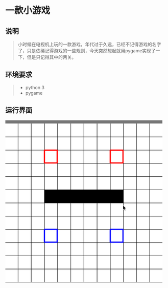 # 一款小游戏

## 说明
> 小时候在电视机上玩的一款游戏，年代过于久远，已经不记得游戏的名字了，只是依稀记得游戏的一些规则，今天突然想起就用pygame实现了一下，但是只记得其中的两关。

## 环境要求
> - python 3   
> - pygame

## 运行界面
<img src="https://github.com/gamersover/some_game/blob/master/tv_game/assert/game_gui.gif">

